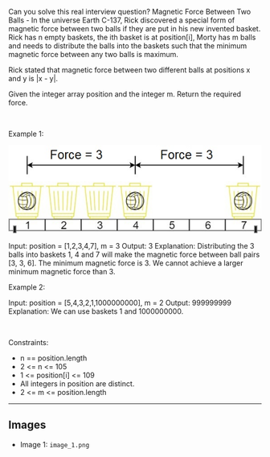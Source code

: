 Can you solve this real interview question? Magnetic Force Between Two Balls - In the universe Earth C-137, Rick discovered a special form of magnetic force between two balls if they are put in his new invented basket. Rick has n empty baskets, the ith basket is at position[i], Morty has m balls and needs to distribute the balls into the baskets such that the minimum magnetic force between any two balls is maximum.

Rick stated that magnetic force between two different balls at positions x and y is |x - y|.

Given the integer array position and the integer m. Return the required force.

 

Example 1:

![Example 1](./image_1.png)


Input: position = [1,2,3,4,7], m = 3
Output: 3
Explanation: Distributing the 3 balls into baskets 1, 4 and 7 will make the magnetic force between ball pairs [3, 3, 6]. The minimum magnetic force is 3. We cannot achieve a larger minimum magnetic force than 3.


Example 2:


Input: position = [5,4,3,2,1,1000000000], m = 2
Output: 999999999
Explanation: We can use baskets 1 and 1000000000.


 

Constraints:

 * n == position.length
 * 2 <= n <= 105
 * 1 <= position[i] <= 109
 * All integers in position are distinct.
 * 2 <= m <= position.length

---

## Images

- Image 1: `image_1.png`
